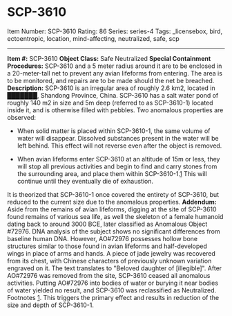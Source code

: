 # SCP-3610
Item Number: SCP-3610
Rating: 86
Series: series-4
Tags: _licensebox, bird, ectoentropic, location, mind-affecting, neutralized, safe, scp

---

**Item #:** SCP-3610
**Object Class:** Safe Neutralized
**Special Containment Procedures:** SCP-3610 and a 5 meter radius around it are to be enclosed in a 20-meter-tall net to prevent any avian lifeforms from entering. The area is to be monitored, and repairs are to be made should the net be breached.
**Description:** SCP-3610 is an irregular area of roughly 2.6 km2, located in ███████, Shandong Province, China. SCP-3610 has a salt water pond of roughly 140 m2 in size and 5m deep (referred to as SCP-3610-1) located inside it, and is otherwise filled with pebbles.
Two anomalous properties are observed:
  * When solid matter is placed within SCP-3610-1, the same volume of water will disappear. Dissolved substances present in the water will be left behind. This effect will not reverse even after the object is removed.

  * When avian lifeforms enter SCP-3610 at an altitude of 15m or less, they will stop all previous activities and begin to find and carry stones from the surrounding area, and place them within SCP-3610-1.[1](javascript:;) This will continue until they eventually die of exhaustion.

It is theorized that SCP-3610-1 once covered the entirety of SCP-3610, but reduced to the current size due to the anomalous properties.
**Addendum:** Aside from the remains of avian lifeforms, digging at the site of SCP-3610 found remains of various sea life, as well the skeleton of a female humanoid dating back to around 3000 BCE, later classified as Anomalous Object #72976. DNA analysis of the subject shows no significant differences from baseline human DNA. However, AO#72976 possesses hollow bone structures similar to those found in avian lifeforms and half-developed wings in place of arms and hands. A piece of jade jewelry was recovered from its chest, with Chinese characters of previously unknown variation engraved on it. The text translates to "Beloved daughter of [illegible]".
After AO#72976 was removed from the site, SCP-3610 ceased all anomalous activities. Putting AO#72976 into bodies of water or burying it near bodies of water yielded no result, and SCP-3610 was reclassified as Neutralized.
Footnotes
[1](javascript:;). This triggers the primary effect and results in reduction of the size and depth of SCP-3610-1.